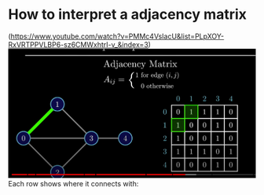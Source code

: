 # How to interpret a adjacency matrix
(https://www.youtube.com/watch?v=PMMc4VsIacU&list=PLpXOY-RxVRTPPVLBP6-sz6CMWxhtrI-v_&index=3)
![alt text](image.png)
Each row shows where it connects with:
